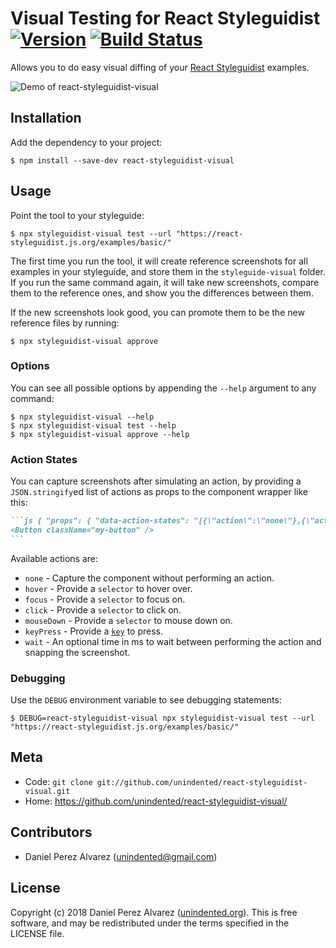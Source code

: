 # Visual Testing for React Styleguidist [![Version](https://img.shields.io/npm/v/react-styleguidist-visual.svg)](https://www.npmjs.com/package/react-styleguidist-visual) [![Build Status](https://img.shields.io/travis/unindented/react-styleguidist-visual.svg)](http://travis-ci.org/unindented/react-styleguidist-visual)

Allows you to do easy visual diffing of your [React Styleguidist](https://react-styleguidist.js.org/) examples.

![Demo of `react-styleguidist-visual`](docs/demo.gif)

## Installation

Add the dependency to your project:

```
$ npm install --save-dev react-styleguidist-visual
```

## Usage

Point the tool to your styleguide:

```
$ npx styleguidist-visual test --url "https://react-styleguidist.js.org/examples/basic/"
```

The first time you run the tool, it will create reference screenshots for all examples in your styleguide, and store them in the `styleguide-visual` folder. If you run the same command again, it will take new screenshots, compare them to the reference ones, and show you the differences between them.

If the new screenshots look good, you can promote them to be the new reference files by running:

```
$ npx styleguidist-visual approve
```

### Options

You can see all possible options by appending the `--help` argument to any command:

```
$ npx styleguidist-visual --help
$ npx styleguidist-visual test --help
$ npx styleguidist-visual approve --help
```

### Action States

You can capture screenshots after simulating an action, by providing a `JSON.stringify`ed list of actions as props to the component wrapper like this:

````md
```js { "props": { "data-action-states": "[{\"action\":\"none\"},{\"action\":\"hover\",\"selector\":\".my-button\",\"wait\":\"1000\"},{\"action\":\"focus\",\"selector\":\".my-button\"},{\"action\":\"keyPress\",\"key\":\"Tab\"}]" } }
<Button className="my-button" />
```
````

Available actions are:

- `none` - Capture the component without performing an action.
- `hover` - Provide a `selector` to hover over.
- `focus` - Provide a `selector` to focus on.
- `click` - Provide a `selector` to click on.
- `mouseDown` - Provide a `selector` to mouse down on.
- `keyPress` - Provide a [`key`](https://github.com/GoogleChrome/puppeteer/blob/v1.4.0/lib/USKeyboardLayout.js) to press.
- `wait` - An optional time in ms to wait between performing the action and snapping the screenshot.

### Debugging

Use the `DEBUG` environment variable to see debugging statements:

```
$ DEBUG=react-styleguidist-visual npx styleguidist-visual test --url "https://react-styleguidist.js.org/examples/basic/"
```

## Meta

- Code: `git clone git://github.com/unindented/react-styleguidist-visual.git`
- Home: <https://github.com/unindented/react-styleguidist-visual/>

## Contributors

- Daniel Perez Alvarez ([unindented@gmail.com](mailto:unindented@gmail.com))

## License

Copyright (c) 2018 Daniel Perez Alvarez ([unindented.org](https://unindented.org/)). This is free software, and may be redistributed under the terms specified in the LICENSE file.
